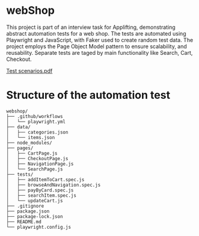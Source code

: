 ﻿# webShop
 
This project is part of an interview task for Applifting, demonstrating abstract automation tests for a web shop. The tests are automated using Playwright and JavaScript, with Faker used to create random test data. The project employs the Page Object Model pattern to ensure scalability, and reusability. Separate tests are taged by main functionality like Search, Cart, Checkout.

[Test scenarios.pdf](https://github.com/user-attachments/files/16177553/Test.scenarios.pdf)



# Structure of the automation test
```
webshop/
├── .github/workflows
│   └── playwright.yml
├── data/
│   ├── categories.json
│   └── items.json
├── node_modules/
├── pages/
│   ├── CartPage.js
│   ├── CheckoutPage.js
│   ├── NavigationPage.js
│   └── SearchPage.js
├── tests/
│   ├── addItemToCart.spec.js
│   ├── browseAndNavigation.spec.js
│   ├── payByCard.spec.js
│   ├── searchItem.spec.js
│   └── updateCart.js
├── .gitignore
├── package.json
├── package-lock.json
├── README.md
└── playwright.config.js
```
